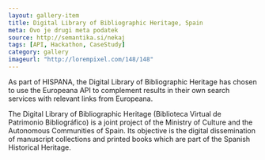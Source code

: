 ```yaml
---
layout: gallery-item
title: Digital Library of Bibliographic Heritage, Spain
meta: Ovo je drugi meta podatek
source: http://semantika.si/nekaj
tags: [API, Hackathon, CaseStudy]
category: gallery
imageurl: "http://lorempixel.com/148/148"
---
```


As part of HISPANA, the Digital Library of Bibliographic Heritage has chosen to use the Europeana API to complement results in their own search services with relevant links from Europeana.

The Digital Library of Bibliographic Heritage (Biblioteca Virtual de Patrimonio Bibliográfico) is a joint project of the Ministry of Culture and the Autonomous Communities of Spain. Its objective is the digital dissemination of manuscript collections and printed books which are part of the Spanish Historical Heritage.
